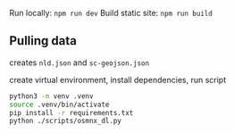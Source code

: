Run locally: `npm run dev`
Build static site: `npm run build`

## Pulling data

creates `nld.json` and `sc-geojson.json`

create virtual environment, install dependencies, run script

```bash
python3 -m venv .venv
source .venv/bin/activate
pip install -r requirements.txt
python ./scripts/osmnx_dl.py
```
